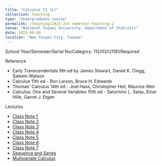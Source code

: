 ```yaml
---
title: "Calculus II (L)"
collection: teaching
type: "Undergraduate course"
permalink: /teaching/2023-2nd semester-teaching-2
venue: "National Taipei University, Department of Statistic"
date: 2023-09-09
location: "New Taipei City, Taiwan"
---
```


School Year/Semester/Serial No/Category: 112/02/U1191/Required

Reference
* Early Transcendentals 9th ed by James Stewart, Daniel K. Clegg, Saleem Watson
* Calculus 11th ed - Ron Larson, Bruce H. Edwards
* Thomas' Calculus 14th ed - Joel Hass, Christopher Heil, Maurice Weir
* Calculus: One and Several Variables 10th ed - Saturnino L. Salas, Einar Hille, Garret J. Etgen

Lectures
- [Class Note 1](http://sashawunycu.github.io/files/U1191/Lecture/Class-note1.pdf)
- [Class Note 2](http://sashawunycu.github.io/files/U1191/Lecture/Class-note2.pdf)
- [Class Note 3](http://sashawunycu.github.io/files/U1191/Lecture/Class-note3.pdf)
- [Class Note 4](http://sashawunycu.github.io/files/U1191/Lecture/Class-note4.pdf)
- [Class Note 5](http://sashawunycu.github.io/files/U1191/Lecture/Class-note5.pdf)
- [Class Note 6](http://sashawunycu.github.io/files/U1191/Lecture/Class-note6.pdf)
- [Class Note 7](http://sashawunycu.github.io/files/U1191/Lecture/Class-note7.pdf)
- [Sequence and Series](http://sashawunycu.github.io/files/U1191/Lecture/Seq_Series.pdf)
- [Multivariate Calculus](http://sashawunycu.github.io/files/U1191/Lecture/Mul_Var.pdf)